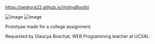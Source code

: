 https://pedrora22.github.io/VotingBooth/

![image](https://user-images.githubusercontent.com/99846299/229256995-69af1498-b6e1-4c16-a371-22216af736bd.png)
![image](https://user-images.githubusercontent.com/99846299/229257001-38ccf268-59cc-4134-b996-c6254cb45879.png)

Prototype made for a college assignment.

Requested by Glaucya Boechat, WEB Programming teacher at UCSAL.
